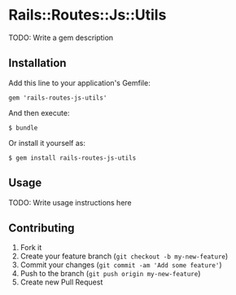 # Rails::Routes::Js::Utils

TODO: Write a gem description

## Installation

Add this line to your application's Gemfile:

    gem 'rails-routes-js-utils'

And then execute:

    $ bundle

Or install it yourself as:

    $ gem install rails-routes-js-utils

## Usage

TODO: Write usage instructions here

## Contributing

1. Fork it
2. Create your feature branch (`git checkout -b my-new-feature`)
3. Commit your changes (`git commit -am 'Add some feature'`)
4. Push to the branch (`git push origin my-new-feature`)
5. Create new Pull Request
